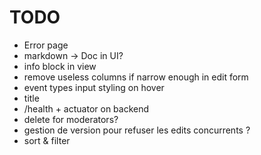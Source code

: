 # TODO

- Error page
- markdown -> Doc in UI?
- info block in view
- remove useless columns if narrow enough in edit form
- event types input styling on hover
- title
- /health + actuator on backend
- delete for moderators?
- gestion de version pour refuser les edits concurrents ?
- sort & filter

